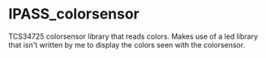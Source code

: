# IPASS_colorsensor
TCS34725 colorsensor library that reads colors. Makes use of a led library that isn't written by me to display the colors seen with the colorsensor.

